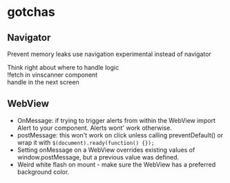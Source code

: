 # gotchas

## Navigator

Prevent memory leaks use navigation experimental instead of navigator

Think right about where to handle logic  
!fetch in vinscanner component  
handle in the next screen

## WebView

* OnMessage: if trying to trigger alerts from within the WebView import Alert to your component. Alerts wont' work otherwise.
* postMessage: this won't work on click unless calling preventDefault\(\) or wrap it with `$(document).ready(function() {});`
* Setting onMessage on a WebView overrides existing values of window.postMessage,  but a previous value was defined.
* Weird white flash on mount - make sure the WebView has a preferred background color.

